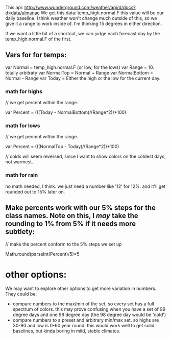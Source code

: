 This api:  http://www.wunderground.com/weather/api/d/docs?d=data/almanac
We get this data: temp_high.normal.F
this value will be our daily baseline.  I think weather won't change much outside of this, so we give it a range to work inside of.  I'm thinking 15 degrees in either direction.

If we want a little bit of a shortcut, we can judge each forecast day by the temp_high.normal.F of the first.

## Vars for for temps:
var Normal = temp_high.normal.F  (or low, for the lows)
var Range = 10.  totally arbitraty
var NormalTop = Normal + Range
var NormalBottom = Normal - Range
var Today = Either the high or the low for the current day.

### math for highs
// we get percent within the range.

var Percent = (((Today - NormalBottom)/(Range*2))*100)

### math for lows
// we get percent within the range.

var Percent = (((NormalTop - Today)/(Range*2))*100)

// colds will seem reversed, since I want to show colors on the 
coldest days, not warmest.

### math for rain
no math needed, I think.  we just need a number like '12' for 12%.  and it'll get rounded out to 15% later on.

## Make percents work with our 5% steps for the class names.  Note on this, I *may* take the rounding to 1% from 5% if it needs more subtlety:
// make the percent conform to the 5% steps we set up

Math.round(parseInt(Percent)/5)*5

# other options:
We may want to explore other options to get more variation in numbers.  They could be:
- compare numbers to the max/min of the set, so every set has a full spectrum of colors.  this may prove confusing when you have a set of 99 degree days and one 98 degree day (the 98 degree day would be 'cold')
- compare numbers to a preset and arbitrary min/max set.  so highs are 30-90 and low is 0-60 year round.  this would work well to get solid baselines, but kinda boring in mild, stable climates.
